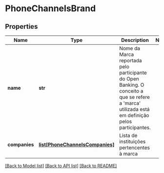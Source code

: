 # PhoneChannelsBrand

## Properties
Name | Type | Description | Notes
------------ | ------------- | ------------- | -------------
**name** | **str** | Nome da Marca reportada pelo participante do Open Banking. O conceito a que se refere a &#x27;marca&#x27; utilizada está em definição pelos participantes. | 
**companies** | [**list[PhoneChannelsCompanies]**](PhoneChannelsCompanies.md) | Lista de instituições pertencentes à marca | 

[[Back to Model list]](../README.md#documentation-for-models) [[Back to API list]](../README.md#documentation-for-api-endpoints) [[Back to README]](../README.md)

